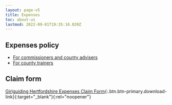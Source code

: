 ```yaml
---
layout: page-v5
title: Expenses
toc: about-us
lastmod: 2022-09-01T19:35:10.039Z
---
```

## Expenses policy

- [For commissioners and county advisers](/about-us/resources/expenses/commissioners/)
- [For county trainers](/about-us/resources/expenses/trainers/)

## Claim form

[Girlguiding Hertfordshire Expenses Claim Form](/wp-content/uploads/2021/05/Girlguiding-Hertfordshire-Expenses-Claim-Form-2021.xlsx){:.btn.btn-primary.download-link}{:target="_blank"}{:rel="noopener"}
